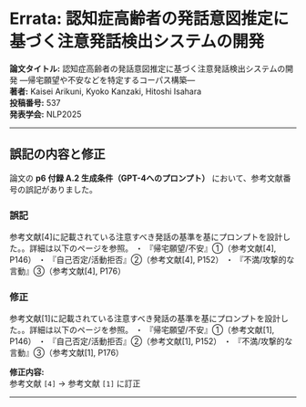 # Errata: 認知症高齢者の発話意図推定に基づく注意発話検出システムの開発

**論文タイトル:** 認知症高齢者の発話意図推定に基づく注意発話検出システムの開発 ―帰宅願望や不安などを特定するコーパス構築―  
**著者:** Kaisei Arikuni, Kyoko Kanzaki, Hitoshi Isahara  
**投稿番号:** 537  
**発表学会:** NLP2025    

---

## **誤記の内容と修正**

論文の **p6 付録 A.2 生成条件（GPT-4へのプロンプト）** において、参考文献番号の誤記がありました。

### **誤記**
参考文献[4]に記載されている注意すべき発話の基準を基にプロンプトを設計した。。詳細は以下のページを参照。
・ 『帰宅願望/不安』①（参考文献[4], P146）
・ 『自己否定/活動拒否』②（参考文献[4], P152）
・ 『不満/攻撃的な言動』③（参考文献[4], P176）

### **修正**
参考文献[1]に記載されている注意すべき発話の基準を基にプロンプトを設計した。。詳細は以下のページを参照。
・ 『帰宅願望/不安』①（参考文献[1], P146）
・ 『自己否定/活動拒否』②（参考文献[1], P152）
・ 『不満/攻撃的な言動』③（参考文献[1], P176）

**修正内容:**  
参考文献 `[4]` → 参考文献 `[1]` に訂正

---
